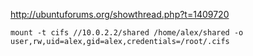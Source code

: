 http://ubuntuforums.org/showthread.php?t=1409720

```
mount -t cifs //10.0.2.2/shared /home/alex/shared -o user,rw,uid=alex,gid=alex,credentials=/root/.cifs
```
